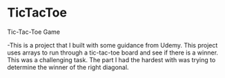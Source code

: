 # TicTacToe
Tic-Tac-Toe Game

-This is a project that I built with some guidance from Udemy.  This project uses arrays to run through a tic-tac-toe board and see if there is a winner.  This was a challenging task. The part I had the hardest with was trying to determine the winner of the right diagonal.  

